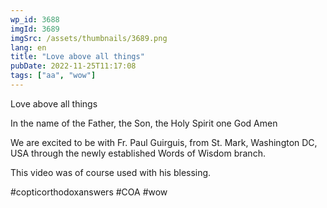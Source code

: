```yaml
---
wp_id: 3688
imgId: 3689
imgSrc: /assets/thumbnails/3689.png
lang: en
title: "Love above all things"
pubDate: 2022-11-25T11:17:08
tags: ["aa", "wow"]
---
```

<!-- page: 6 -->

<p>Love above all things</p>
<p>In the name of the Father, the Son, the Holy Spirit one God Amen</p>
<p>We are excited to be with Fr. Paul Guirguis, from St. Mark, Washington DC, USA through the newly established Words of Wisdom branch.</p>
<p>This video was of course used with his blessing.</p>
<p>#copticorthodoxanswers #COA #wow</p>
